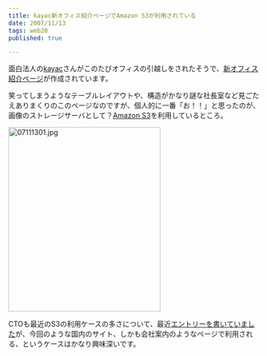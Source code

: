 ```yaml
---
title: kayac新オフィス紹介ページでAmazon S3が利用されている
date: 2007/11/13
tags: web20
published: true

---
```


<p>面白法人の<a href="http://www.kayac.com/" target="_blank">kayac</a>さんがこのたびオフィスの引越しをされたそうで、<a href="http://www.kayac.com/company/office/tour/">新オフィス紹介ページ</a>が作成されています。</p>  <p>笑ってしまうようなテーブルレイアウトや、構造がかなり謎な社長室など見ごたえありまくりのこのページなのですが、個人的に一番「お！！」と思ったのが、画像のストレージサーバとして？<a href="http://www.amazon.com/gp/browse.html?node=16427261">Amazon S3</a>を利用しているところ。</p>  <p><a href="http://blog.katsuma.tv/images/07111301.jpg"><img src="http://blog.katsuma.tv/images/07111301-thumb.jpg" border="0" alt="07111301.jpg" width="304" height="370" /></a> </p>  <p>CTOも最近のS3の利用ケースの多さについて、最近<a href="http://www.shudo.net/diary/2007nov.html#20071110">エントリーを書いていました</a>が、今回のような国内のサイト、しかも会社案内のようなページで利用される、というケースはかなり興味深いです。</p>


